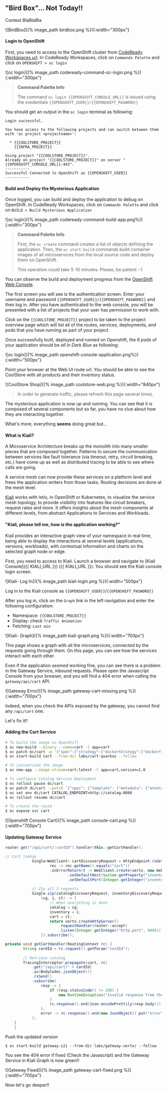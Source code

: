 ## "Bird Box"... Not Today!!

Context BlaBlaBla

![BirdBox]({% image_path birdbox.png %}){:width="300px"}

#### Login to OpenShift

First, you need to access to the OpenShift cluster from [CodeReady Workspaces url]({{CODEREADY_WORKSPACES_URL}}).
In CodeReady Workspaces, click on `Commands Palette` and click on `OPENSHIFT > oc login`

![oc login]({% image_path codeready-command-oc-login.png %}){:width="300px"}

> **Command Palette Info**
>
> The command `oc login {{OPENSHIFT_CONSOLE_URL}}` is issued using the credentials `{{OPENSHIFT_USER}}/{{OPENSHIFT_PASWORD}}`

You should get an output in the `oc login` terminal as following:

~~~shell
Login successful.
 
You have access to the following projects and can switch between them with 'oc project <projectname>':
 
  * {{COOLSTORE_PROJECT}}
    {{INFRA_PROJECT}}
 
Using project "{{COOLSTORE_PROJECT}}".
Already on project "{{COOLSTORE_PROJECT}}" on server "{{OPENSHIFT_CONSOLE_URL}}:443".
-----------
Successful Connected to OpenShift as {{OPENSHIFT_USER}}
-----------
~~~

#### Build and Deploy the Mysterious Application

Once logged, you can build and deploy the application to debug  on OpenShift.
In CodeReady Workspaces, click on `Commands Palette` and click on `BUILD > Build Mysterious Application`

![oc login]({% image_path codeready-command-build-app.png%}){:width="300px"}

> **Command Palette Info**
>
> First, the `oc create` command creates a list of objects defining the application. 
> Then, the `oc start-build` commands build container images of all microservices from the local source code 
> and deploy them on OpenShift.
>
> This operation could take 5-10 minutes. Please, be patient :-)

You can observe the build and deployment progress from the [OpenShift Web Console]({{OPENSHIFT_CONSOLE_URL}}).

The first screen you will see is the authentication screen. Enter your username and password `{{OPENSHIFT_USER}}/{{OPENSHIFT_PASWORD}}` and 
then log in. After you have authenticated to the web console, you will be presented with a
list of projects that your user has permission to work with. 

Click on the `{{COOLSTORE_PROJECT}}` project to be taken to the project overview page
which will list all of the routes, services, deployments, and pods that you have
running as part of your project.

Once successfully built, deployed and runned on Openshift, the *6 pods* of your application should be *all in Dark Blue* as following:

![oc login]({% image_path openshift-console-application.png%}){:width="500px"}

Point your browser at the Web UI route url. You should be able to see the CoolStore with all 
products and their inventory status.

![CoolStore Shop]({% image_path coolstore-web.png %}){:width="840px"}

> In order to generate traffic, please refresh this page several times.

The *mysterious* application is now up and running. You can see that it is composed of several components but so far, you have no clue about how they are interacting together.

What's more, everything **seems** doing great but... 

#### What is Kiali?

A Microservice Architecture breaks up the monolith into many smaller pieces that are composed together. Patterns to secure the communication between services like fault tolerance (via timeout, retry, circuit breaking, etc.) have come up as well as distributed tracing to be able to see where calls are going.

A service mesh can now provide these services on a platform level and frees the application writers from those tasks. Routing decisions are done at the mesh level.

[Kiali](https://www.kiali.io) works with Istio, in OpenShift or Kubernetes, to visualize the service mesh topology, to provide visibility into features like circuit breakers, request rates and more. It offers insights about the mesh components at different levels, from abstract Applications to Services and Workloads.

#### "Kiali, please tell me, how is the application working?"

Kiali provides an interactive graph view of your namespace in real time, being able to display the interactions at several levels (applications, versions, workloads), with contextual information and charts on the selected graph node or edge.

First, you need to access to Kiali. 
Launch a browser and navigate to [Kiali Console]({{ KIALI_URL }}) ({{ KIALI_URL }}). 
You should see the Kiali console login screen.

![Kiali- Log In]({% image_path kiali-login.png %}){:width="500px"}

Log in to the Kiali console as `{{OPENSHIFT_USER}}`/`{{OPENSHIFT_PASWORD}}`

After you log in, click on the `Graph` link in the left navigation and enter the following configuration:

 * Namespace: `{{COOLSTORE_PROJECT}}`
 * Display: check `Traffic Animation`
 * Fetching: `Last min`

![Kiali- Graph]({% image_path kiali-graph.png %}){:width="700px"}

 This page shows a graph with all the microservices, connected by the requests going through them. On this page, you can see how the services interact with each other.

Even if the application *seemed* working fine, you can see there is a problem in the Gateway Service, inbound requests.
Please open the Javascript Console from your browser, and you will find a 404 error when calling the `gateway/api/cart` API.

![Gateway Error]({% image_path gateway-cart-missing.png %}){:width="700px"}

Indeed, when you check the APIs exposed by the gateway, you cannot find any `/api/cart` one.

Let's fix it!!

#### Adding the Cart Service

~~~bash
# To build the image on OpenShift
$ oc new-build --binary --name=cart -l app=cart
$ oc patch bc/cart -p '{"spec":{"strategy":{"dockerStrategy":{"dockerfilePath":"src/main/docker/Dockerfile"}}}}'
$ oc start-build cart --from-dir labs/cart-quarkus --follow

# To instantiate the image
$ oc new-app --image-stream=cart:latest -l app=cart,version=1.0

# To configure Catalog Service Deployment
$ oc rollout pause dc/cart
$ oc patch dc/cart --patch '{"spec": {"template": {"metadata": {"annotations": {"sidecar.istio.io/inject": "true"}}}}}'
$ oc set env dc/cart CATALOG_ENDPOINT=http://catalog:8080
$ oc rollout resume dc/cart

# To create the route
$ oc expose svc cart
~~~

![Openshift Console Cart]({% image_path console-cart.png %}){:width="700px"}

#### Updating Gateway Service

~~~java
router.get("/api/cart/:cardId").handler(this::getCartHandler);

// Cart lookup
            Single<WebClient> cartDiscoveryRequest = HttpEndpoint.rxGetWebClient(discovery,
                    rec -> rec.getName().equals("cart"))
                    .onErrorReturn(t -> WebClient.create(vertx, new WebClientOptions()
                            .setDefaultHost(System.getProperty("inventory.api.host", "localhost"))
                            .setDefaultPort(Integer.getInteger("inventory.api.port", 9002))));
                            
            // Zip all 3 requests
            Single.zip(catalogDiscoveryRequest, inventoryDiscoveryRequest, cartDiscoveryRequest, 
                (cg, i, ct) -> {
                    // When everything is done
                    catalog = cg;
                    inventory = i;
                    cart = ct;
                    return vertx.createHttpServer()
                        .requestHandler(router::accept)
                        .listen(Integer.getInteger("http.port", 8080));
                }).subscribe();

private void getCartHandler(RoutingContext rc) {
        String cardId = rc.request().getParam("cardId");
        
        // Retrieve catalog
        TracingInterceptor.propagate(cart, rc)
            .get("/api/cart/" + cardId)
            .as(BodyCodec.jsonObject())
            .rxSend()
            .subscribe(
                resp -> {
                    if (resp.statusCode() != 200) {
                        new RuntimeException("Invalid response from the cart: " + resp.statusCode());
                    }
                    rc.response().end(Json.encodePrettily(resp.body()));
                },
                error -> rc.response().end(new JsonObject().put("error", error.getMessage()).toString())
            );
    }
    }
~~~

Push the updated version

~~~shell
$ oc start-build gateway-s2i --from-dir labs/gateway-vertx/ --follow
~~~

You see the 404 error if fixed (Check the Javascript) and the Gateway Service in Kiali Graph is now green!!

![Gateway Fixed]({% image_path gateway-cart-fixed.png %}){:width="700px"}

Now let's go deeper!!